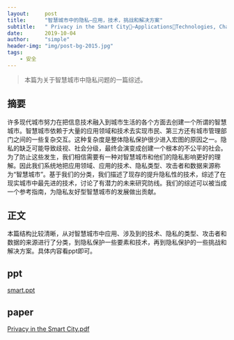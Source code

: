 ```yaml
---
layout:     post
title:      "智慧城市中的隐私—应用，技术，挑战和解决方案"
subtitle:   " Privacy in the Smart City—Applications，Technologies, Challenges, and Solutions"
date:       2019-10-04
author:     "simple"
header-img: "img/post-bg-2015.jpg"
tags:
    - 安全
---
```


>本篇为关于智慧城市中隐私问题的一篇综述。



## 摘要
许多现代城市努力在把信息技术融入到城市生活的各个方面去创建一个所谓的智慧城市。智慧城市依赖于大量的应用领域和技术去实现市民、第三方还有城市管理部门之间的一些复杂交互。这种复杂度是整体隐私保护很少进入宏图的原因之一。隐私的缺乏可能导致歧视、社会分级，最终会演变成创建一个根本的不公平的社会。为了防止这些发生，我们相信需要有一种对智慧城市和他们的隐私影响更好的理解。因此我们系统地把应用领域、应用的技术、隐私类型、攻击者和数据来源称为“智慧城市”。基于我们的分类，我们描述了现存的提升隐私性的技术，综述了在现实城市中最先进的技术，讨论了有潜力的未来研究防线。我们的综述可以被当成一个参考指南，为隐私友好型智慧城市的发展做出贡献。


## 正文
本篇结构比较清晰，从对智慧城市中应用、涉及到的技术、隐私的类型、攻击者和数据的来源进行了分类，到隐私保护一些要素和技术，再到隐私保护的一些挑战和解决方案。具体内容看ppt即可。


## ppt

<a href="/ppt/smart city_ppt.pdf" target="_blank">smart.ppt</a>




## paper

<a href="/papers/Privacy in the Smart City - Appli.pdf" target="_blank">Privacy in the Smart City.pdf</a>
